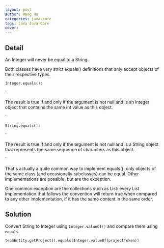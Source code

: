 ```yaml
---
layout: post
author: Hang Hu
categories: java-core
tags: Java Java-Core 
cover: 
---
```


## Detail

An Integer will never be equal to a String.

Both classes have very strict equals() definitions that only accept objects of their respective types.

```
Integer.equals():
```

`

The result is true if and only if the argument is not null and is an Integer object that contains the same int value as this object.

`

```
String.equals():
```

`

The result is true if and only if the argument is not null and is a String object that represents the same sequence of characters as this object.

`

That's actually a quite common way to implement equals(): only objects of the same class (and occasionally subclasses) can be equal. Other implementations are possible, but are the exception.


One common exception are the collections such as List: every List implementation that follows the convention will return true when compared to any other implementation, if it has the same content in the same order.

## Solution

Convert String to Integer using `Integer.valueOf()` and compare them using `equals`.

```
teamEntity.getProject().equals(Integer.valueOf(projectToken))
```
